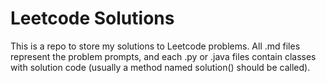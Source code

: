# Leetcode Solutions

This is a repo to store my solutions to Leetcode problems. All .md files represent the problem prompts, and each .py or .java files contain classes with solution code (usually a method named solution() should be called).
